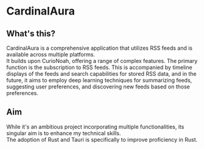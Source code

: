 # CardinalAura

## What's this?

CardinalAura is a comprehensive application that utilizes RSS feeds and is available across multiple platforms.  
It builds upon CurioNoah, offering a range of complex features. The primary function is the subscription to RSS feeds. 
This is accompanied by timeline displays of the feeds and search capabilities for stored RSS data, and in the future, 
it aims to employ deep learning techniques for summarizing feeds, suggesting user preferences, and discovering new feeds based on those preferences.  




## Aim

While it's an ambitious project incorporating multiple functionalities, its singular aim is to enhance my technical skills.  
The adoption of Rust and Tauri is specifically to improve proficiency in Rust.
